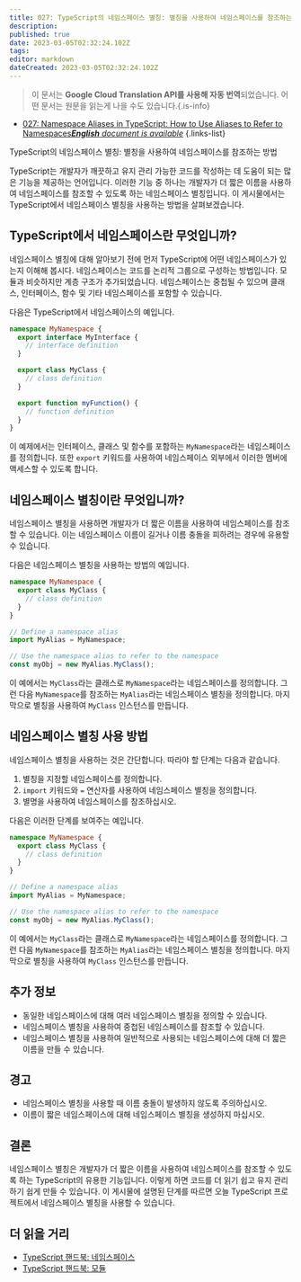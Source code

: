 ```yaml
---
title: 027: TypeScript의 네임스페이스 별칭: 별칭을 사용하여 네임스페이스를 참조하는 방법
description: 
published: true
date: 2023-03-05T02:32:24.102Z
tags: 
editor: markdown
dateCreated: 2023-03-05T02:32:24.102Z
---
```


> 이 문서는 **Google Cloud Translation API를 사용해 자동 번역**되었습니다.
어떤 문서는 원문을 읽는게 나을 수도 있습니다.{.is-info}



- [027: Namespace Aliases in TypeScript: How to Use Aliases to Refer to Namespaces***English** document is available*](/en/Knowledge-base/TypeScript/Learning/027-namespace-aliases-in-typescript-how-to-use-aliases-to-refer-to-namespaces)
{.links-list}


TypeScript의 네임스페이스 별칭: 별칭을 사용하여 네임스페이스를 참조하는 방법

TypeScript는 개발자가 깨끗하고 유지 관리 가능한 코드를 작성하는 데 도움이 되는 많은 기능을 제공하는 언어입니다. 이러한 기능 중 하나는 개발자가 더 짧은 이름을 사용하여 네임스페이스를 참조할 수 있도록 하는 네임스페이스 별칭입니다. 이 게시물에서는 TypeScript에서 네임스페이스 별칭을 사용하는 방법을 살펴보겠습니다.

## TypeScript에서 네임스페이스란 무엇입니까?

네임스페이스 별칭에 대해 알아보기 전에 먼저 TypeScript에 어떤 네임스페이스가 있는지 이해해 봅시다. 네임스페이스는 코드를 논리적 그룹으로 구성하는 방법입니다. 모듈과 비슷하지만 계층 구조가 추가되었습니다. 네임스페이스는 중첩될 수 있으며 클래스, 인터페이스, 함수 및 기타 네임스페이스를 포함할 수 있습니다.

다음은 TypeScript에서 네임스페이스의 예입니다.

```typescript
namespace MyNamespace {
  export interface MyInterface {
    // interface definition
  }

  export class MyClass {
    // class definition
  }

  export function myFunction() {
    // function definition
  }
}
```

이 예제에서는 인터페이스, 클래스 및 함수를 포함하는 `MyNamespace`라는 네임스페이스를 정의합니다. 또한 `export` 키워드를 사용하여 네임스페이스 외부에서 이러한 멤버에 액세스할 수 있도록 합니다.

## 네임스페이스 별칭이란 무엇입니까?

네임스페이스 별칭을 사용하면 개발자가 더 짧은 이름을 사용하여 네임스페이스를 참조할 수 있습니다. 이는 네임스페이스 이름이 길거나 이름 충돌을 피하려는 경우에 유용할 수 있습니다.

다음은 네임스페이스 별칭을 사용하는 방법의 예입니다.

```typescript
namespace MyNamespace {
  export class MyClass {
    // class definition
  }
}

// Define a namespace alias
import MyAlias = MyNamespace;

// Use the namespace alias to refer to the namespace
const myObj = new MyAlias.MyClass();
```

이 예에서는 `MyClass`라는 클래스로 `MyNamespace`라는 네임스페이스를 정의합니다. 그런 다음 `MyNamespace`를 참조하는 `MyAlias`라는 네임스페이스 별칭을 정의합니다. 마지막으로 별칭을 사용하여 `MyClass` 인스턴스를 만듭니다.

## 네임스페이스 별칭 사용 방법

네임스페이스 별칭을 사용하는 것은 간단합니다. 따라야 할 단계는 다음과 같습니다.

1. 별칭을 지정할 네임스페이스를 정의합니다.
2. `import` 키워드와 `=` 연산자를 사용하여 네임스페이스 별칭을 정의합니다.
3. 별명을 사용하여 네임스페이스를 참조하십시오.

다음은 이러한 단계를 보여주는 예입니다.

```typescript
namespace MyNamespace {
  export class MyClass {
    // class definition
  }
}

// Define a namespace alias
import MyAlias = MyNamespace;

// Use the namespace alias to refer to the namespace
const myObj = new MyAlias.MyClass();
```

이 예에서는 `MyClass`라는 클래스로 `MyNamespace`라는 네임스페이스를 정의합니다. 그런 다음 `MyNamespace`를 참조하는 `MyAlias`라는 네임스페이스 별칭을 정의합니다. 마지막으로 별칭을 사용하여 `MyClass` 인스턴스를 만듭니다.

## 추가 정보

- 동일한 네임스페이스에 대해 여러 네임스페이스 별칭을 정의할 수 있습니다.
- 네임스페이스 별칭을 사용하여 중첩된 네임스페이스를 참조할 수 있습니다.
- 네임스페이스 별칭을 사용하여 일반적으로 사용되는 네임스페이스에 대해 더 짧은 이름을 만들 수 있습니다.

## 경고

- 네임스페이스 별칭을 사용할 때 이름 충돌이 발생하지 않도록 주의하십시오.
- 이름이 짧은 네임스페이스에 대해 네임스페이스 별칭을 생성하지 마십시오.

## 결론

네임스페이스 별칭은 개발자가 더 짧은 이름을 사용하여 네임스페이스를 참조할 수 있도록 하는 TypeScript의 유용한 기능입니다. 이렇게 하면 코드를 더 읽기 쉽고 유지 관리하기 쉽게 만들 수 있습니다. 이 게시물에 설명된 단계를 따르면 오늘 TypeScript 프로젝트에서 네임스페이스 별칭을 사용할 수 있습니다.

## 더 읽을 거리

- [TypeScript 핸드북: 네임스페이스](https://www.typescriptlang.org/docs/handbook/namespaces.html)
- [TypeScript 핸드북: 모듈](https://www.typescriptlang.org/docs/handbook/modules.html)